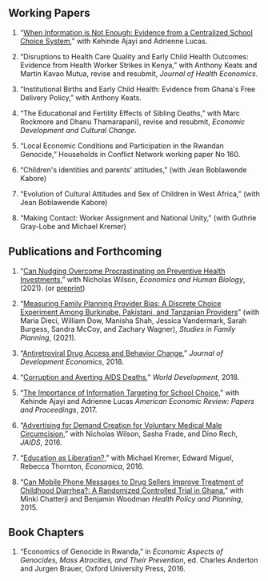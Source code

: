 ## Working Papers

1. “[When Information is Not Enough: Evidence from a Centralized School Choice System](/files/guiide.pdf),” with Kehinde Ajayi and Adrienne Lucas.

2. “Disruptions to Health Care Quality and Early Child Health Outcomes: Evidence from Health Worker Strikes in Kenya,” with Anthony Keats and Martin Kavao Mutua, revise and resubmit, *Journal of Health Economics*.

3. “Institutional Births and Early Child Health: Evidence from Ghana's Free Delivery Policy,” with Anthony Keats.

4. “The Educational and Fertility Effects of Sibling Deaths,” with Marc Rockmore and Dhanu Thamarapani), revise and resubmit, *Economic Development and Cultural Change*.

5. “Local Economic Conditions and Participation in the Rwandan Genocide,” Households in Conflict Network working paper No 160.

6. “Children's identities and parents' attitudes," (with Jean Boblawende Kabore)  

7. “Evolution of Cultural Attitudes and Sex of Children in West Africa,” (with Jean Boblawende Kabore)

8. “Making Contact: Worker Assignment and National Unity," (with Guthrie Gray-Lobe and Michael Kremer)

## Publications and Forthcoming

1. “[Can Nudging Overcome Procrastinating on Preventive Health Investments](https://www.sciencedirect.com/science/article/pii/S1570677X21000642?utm_content=buffercacf1),” with Nicholas Wilson, *Economics and Human Biology*, (2021). (or [preprint](/files/advertisingvmmc_preprint.pdf))

2. “[Measuring Family Planning Provider Bias: A Discrete Choice Experiment Among Burkinabe, Pakistani, and Tanzanian Providers](https://pubmed.ncbi.nlm.nih.gov/34472623/)” (with Maria Dieci, William Dow, Manisha Shah, Jessica Vandermark, Sarah Burgess, Sandra McCoy, and Zachary Wagner), *Studies in Family Planning*, (2021). 

3. “[Antiretroviral Drug Access and Behavior Change](/files/arv.pdf),” *Journal of Development Economics*, 2018.

4. “[Corruption and Averting AIDS Deaths](/files/corrup.pdf),” *World Development*, 2018.

5. “[The Importance of Information Targeting for School Choice](/files/guiideparents.pdf),” with Kehinde Ajayi and Adrienne Lucas *American Economic Review: Papers and Proceedings*, 2017.

6. “[Advertising for Demand Creation for Voluntary Medical Male Circumcision](/files/jaids.pdf),” with Nicholas Wilson, Sasha Frade, and Dino Rech, *JAIDS*, 2016.

7. “[Education as Liberation?](/files/edaslib.pdf),” with Michael Kremer, Edward Miguel, Rebecca Thornton, *Economica*, 2016.

8. “[Can Mobile Phone Messages to Drug Sellers Improve Treatment of Childhood Diarrhea?: A Randomized Controlled Trial in Ghana](/files/smsghana.pdf),” with Minki Chatterji and Benjamin Woodman *Health Policy and Planning*, 2015.

## Book Chapters

1. “Economics of Genocide in Rwanda,” in *Economic Aspects of Genocides, Mass Atrocities, and Their Prevention*, ed. Charles Anderton and Jurgen Brauer, Oxford University Press, 2016.

<!--
[![Analytics](https://ga-beacon.appspot.com/UA-78646709-2/starter-academic/readme?pixel)](https://github.com/igrigorik/ga-beacon)
-->
